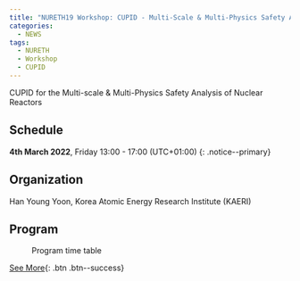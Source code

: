 ```yaml
---
title: "NURETH19 Workshop: CUPID - Multi-Scale & Multi-Physics Safety Analysis of Nuclear Reactors"
categories:
  - NEWS
tags:
  - NURETH
  - Workshop
  - CUPID
---
```


CUPID for the Multi-scale & Multi-Physics Safety Analysis of Nuclear Reactors

## Schedule

**4th March 2022**, Friday 13:00 - 17:00 (UTC+01:00)
{: .notice--primary}

## Organization

Han Young Yoon, Korea Atomic Energy Research Institute (KAERI)

## Program

<figure style="width: 900px" class="align-center">
  <img src="{{ site.url }}{{ site.baseurl }}/assets/images/20220304_nureth19.png" alt="">
  <figcaption>Program time table</figcaption>
</figure> 

[See More]("https://app.azavista.com/w/event/606cc03e34677f00116965dd/?page_id=606cc112ba269400118f93b7"){: .btn .btn--success}


